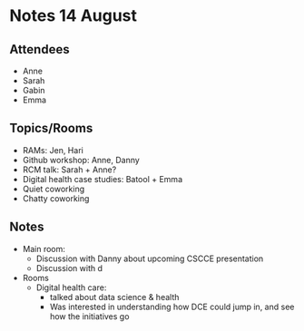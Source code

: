 # Notes 14 August

## Attendees

* Anne
* Sarah
* Gabin
* Emma

## Topics/Rooms

* RAMs: Jen, Hari
* Github workshop: Anne, Danny
* RCM talk: Sarah + Anne?
* Digital health case studies: Batool + Emma
* Quiet coworking
* Chatty coworking

## Notes
* Main room:
    * Discussion with Danny about upcoming CSCCE presentation
    * Discussion with d
* Rooms
    * Digital health care:
        * talked about data science & health
        * Was interested in understanding how DCE could jump in, and see how the initiatives go
